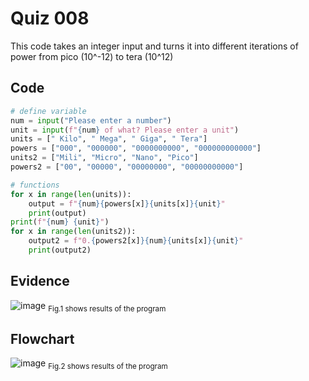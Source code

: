 # Quiz 008
This code takes an integer input and turns it into different iterations of power from pico (10^-12) to tera (10^12)

## Code

```py
# define variable
num = input("Please enter a number")
unit = input(f"{num} of what? Please enter a unit")
units = [" Kilo", " Mega", " Giga", " Tera"]
powers = ["000", "000000", "0000000000", "000000000000"]
units2 = ["Mili", "Micro", "Nano", "Pico"]
powers2 = ["00", "00000", "00000000", "00000000000"]

# functions
for x in range(len(units)):
    output = f"{num}{powers[x]}{units[x]}{unit}"
    print(output)
print(f"{num} {unit}")
for x in range(len(units2)):
    output2 = f"0.{powers2[x]}{num}{units[x]}{unit}"
    print(output2)
```

## Evidence
![image](https://github.com/Amine-Itani/Unit-1/assets/123438294/1fef4cb7-30e8-42bf-a1ed-2a2a4b9989b5)
<sub>Fig.1 shows results of the program

## Flowchart
![image](https://github.com/Amine-Itani/Unit-1/assets/123438294/83a2521a-d743-4353-989d-5ce4235b4283)
<sub>Fig.2 shows results of the program
